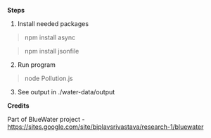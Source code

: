 **Steps**

1. Install needed packages
  > npm install async

  > npm install jsonfile

2. Run program
  > node Pollution.js

3. See output in ./water-data/output

**Credits**

Part of BlueWater project - https://sites.google.com/site/biplavsrivastava/research-1/bluewater
